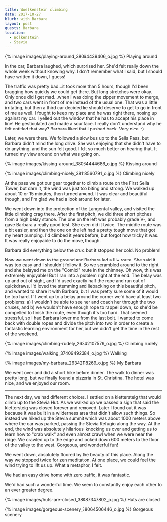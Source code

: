 ```yaml
---
title: Woelkenstein climbing
date: 2017-10-27
blurb: with Barbara
layout: post
guests: Barbara
location:
  - Wolkenstein
  - Stevia
---
```


{% image images/playing-around_38064439406_o.jpg %}
Playing around


In the car, Barbara laughed, which surprised her. She'd felt really
down the whole week without knowing why. I don't remember what I said,
but I should have written it down, I guess!

The traffic was pretty bad...it took more than 5 hours, though I'd
been bragging how quickly we could get there. But long stretches were
okay. Only once did I get mad...when I was doing the zipper movement
to merge, and two cars went in front of me instead of the usual one.
That was a little irritating, but then a third car decided he should
deserve to get to go in front of me as well. I fought to keep my place
and he was right there, nosing up against my car. I yelled out the
window that he has to accept his place in line! He gesticulated and
made a sour face. I really don't understand why he felt entitled that
way? Barbara liked that I pushed back. Very nice. :)

Later, we were there. We followed a slow bus up to the Sella Pass,
but Barbara didn't mind the long drive. She was enjoying that she
didn't have to do anything, and the sun felt good. I felt so much
better on hearing that. It turned my view around on what was going on.

{% image images/kissing-around_38064444686_o.jpg %}
Kissing around



{% image images/climbing-nicely_38118560791_o.jpg %}
Climbing nicely

At the pass we got our gear together to climb a route on the First Sella
Tower, but darn it, the wind was just too biting and strong. We walked
up about 10 or 15 minutes, then turned around. It was clear and
beautiful though, and I'm glad we had a look around for later.

We went down into the protection of the Langental valley, and visited the
little climbing crag there. After the first pitch, we did three short pitches
from a high belay stance. The one on the left was probably grade V-, and
gave Barbara a really good test. She even did it twice. The middle route
was a bit easier, and then the one on the left had a pretty tough move that
got my heart pumping. I'd climbed it years before, but forgot how tricky
it was. It was really enjoyable to do the move, though.

Barbara did everything below the crux, but it stopped her cold. No problem!

Now we went down to the ground and Barbara led a III+ route. She said it was
too easy and I shouldn't follow it. So we scrambled around to the right and
she belayed me on the "Comici" route in the chimney. Oh wow, this was extremely
enjoyable! But I ran into a problem right at the end. The belay was up and out
of sight, and I'd used exactly half the rope and run out of quickdraws.
I'd loved the stemming and liebacking on this beautiful pitch, and wanted to
share it with Barbara, but I was pretty sure some of it would be too hard.
If I went up to a belay around the corner we'd have at least two problems: a)
I wouldn't be able to see her and coach her through the two cruxes, and b)
we wouldn't have enough rope to rappel down, so she'd be compelled to finish
the route, even though it's too hard. That seemed stressful, so I had Barbara
lower me from the last bolt. I wanted to come back with double ropes and divide
the pitch into two in order to create a fantastic learning environment for
her, but we didn't get the time in the rest of the weekend.

{% image images/climbing-rudely_26342107579_o.jpg %}
Climbing rudely



{% image images/walking_37409492384_o.jpg %}
Walking



{% image images/my-barbara_26342118269_o.jpg %}
My Barbara



We went over and did a short hike before dinner. The walk to dinner was pretty
long, but we finally found a pizzeria in St. Christina. The hotel was nice,
and we enjoyed our room.

---

The next day, we had different choices. I settled on a klettersteig that would
climb up to the Stevia Hut. As we walked up we passed a sign that said the klettersteig
was closed forever and removed. Later I found out it was because it was built in
a wilderness area that didn't allow such things. So instead we hiked up the 
Stevia summit which was about 1000 meters above where the car was parked, passing
the Stevia Refugio along the way. At the end, the wind was absolutely hilarious,
knocking us over and getting us to learn how to "crab walk" and even almost
crawl when we were near the ridge. We crawled up to the edge and looked down 600
meters to the floor of the valley to the west. Gorgeous, and wonderful fun!

We went down, absolutely floored by the beauty of this place. Along the way we
stopped twice for zen meditation. At one place, we could feel the wind trying to
lift us up. What a metaphor, I felt.

We had an easy drive home with zero traffic, it was fantastic.

We'd had such a wonderful time. We seem to constantly enjoy each other to an ever
greater degree.

{% image images/huts-are-closed_38087347802_o.jpg %}
Huts are closed



{% image images/gorgeous-scenery_38064506446_o.jpg %}
Gorgeous scenery

